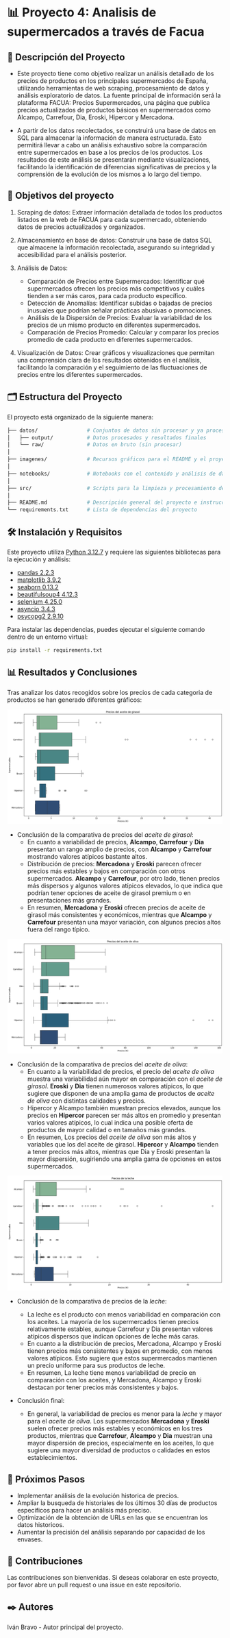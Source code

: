 # 📊 Proyecto 4: Analisis de supermercados a través de Facua

## 📖 Descripción del Proyecto

- Este proyecto tiene como objetivo realizar un análisis detallado de los precios de productos en los principales supermercados de España, utilizando herramientas de web scraping, procesamiento de datos y análisis exploratorio de datos. La fuente principal de información será la plataforma FACUA: Precios Supermercados, una página que publica precios actualizados de productos básicos en supermercados como Alcampo, Carrefour, Dia, Eroski, Hipercor y Mercadona.

- A partir de los datos recolectados, se construirá una base de datos en SQL para almacenar la información de manera estructurada. Esto permitirá llevar a cabo un análisis exhaustivo sobre la comparación entre supermercados en base a los precios de los productos. Los resultados de este análisis se presentarán mediante visualizaciones, facilitando la identificación de diferencias significativas de precios y la comprensión de la evolución de los mismos a lo largo del tiempo.

## 🎯 Objetivos del proyecto

1. Scraping de datos: Extraer información detallada de todos los productos listados en la web de FACUA para cada supermercado, obteniendo datos de precios actualizados y organizados.

2. Almacenamiento en base de datos: Construir una base de datos SQL que almacene la información recolectada, asegurando su integridad y accesibilidad para el análisis posterior.

3. Análisis de Datos:

    - Comparación de Precios entre Supermercados: Identificar qué supermercados ofrecen los precios más competitivos y cuáles tienden a ser más caros, para cada producto específico.
    - Detección de Anomalías: Identificar subidas o bajadas de precios inusuales que podrían señalar prácticas abusivas o promociones.
    - Análisis de la Dispersión de Precios: Evaluar la variabilidad de los precios de un mismo producto en diferentes supermercados.
    - Comparación de Precios Promedio: Calcular y comparar los precios promedio de cada producto en diferentes supermercados.

4. Visualización de Datos: Crear gráficos y visualizaciones que permitan una comprensión clara de los resultados obtenidos en el análisis, facilitando la comparación y el seguimiento de las fluctuaciones de precios entre los diferentes supermercados.

## 🗂️ Estructura del Proyecto

El proyecto está organizado de la siguiente manera:

```bash
├── datos/                # Conjuntos de datos sin procesar y ya procesados
│   ├── output/           # Datos procesados y resultados finales
│   └── raw/              # Datos en bruto (sin procesar)
│
├── imagenes/             # Recursos gráficos para el README y el proyecto
│
├── notebooks/            # Notebooks con el contenido y análisis de datos
│
├── src/                  # Scripts para la limpieza y procesamiento de datos
│
├── README.md             # Descripción general del proyecto e instrucciones
└── requirements.txt      # Lista de dependencias del proyecto
```

## 🛠️ Instalación y Requisitos

Este proyecto utiliza [Python 3.12.7](https://docs.python.org/3.12/) y requiere las siguientes bibliotecas para la ejecución y análisis:

- [pandas 2.2.3](https://pandas.pydata.org/docs/)
- [matplotlib 3.9.2](https://matplotlib.org/stable/index.html)
- [seaborn 0.13.2](https://seaborn.pydata.org/tutorial.html)
- [beautifulsoup4 4.12.3](https://www.crummy.com/software/BeautifulSoup/bs4/doc/)
- [selenium 4.25.0](https://www.selenium.dev/documentation/)
- [asyncio 3.4.3](https://docs.python.org/3.12/library/asyncio.html)
- [psycopg2 2.9.10](https://www.psycopg.org/docs/)

Para instalar las dependencias, puedes ejecutar el siguiente comando dentro de un entorno virtual:

```bash
pip install -r requirements.txt
```

## 📊 Resultados y Conclusiones

Tras analizar los datos recogidos sobre los precios de cada categoria de productos se han generado diferentes gráficos:

<img src="imagenes/precios_aceite_girasol.png" />


- Conclusión de la comparativa de precios del *aceite de girasol*:
    - En cuanto a variabilidad de precios, **Alcampo**, **Carrefour** y **Dia** presentan un rango amplio de precios, con **Alcampo** y **Carrefour** mostrando valores atípicos bastante altos.
    - Distribución de precios: **Mercadona** y **Eroski** parecen ofrecer precios más estables y bajos en comparación con otros supermercados. **Alcampo** y **Carrefour**, por otro lado, tienen precios más dispersos y algunos valores atípicos elevados, lo que indica que podrían tener opciones de aceite de girasol premium o en presentaciones más grandes.
    - En resumen, **Mercadona** y **Eroski** ofrecen precios de aceite de girasol más consistentes y económicos, mientras que **Alcampo** y **Carrefour** presentan una mayor variación, con algunos precios altos fuera del rango típico.

<img src="imagenes/precios_aceite_oliva.png" />


- Conclusión de la comparativa de precios del *aceite de oliva*:
    - En cuanto a la variabilidad de precios, el precio del *aceite de oliva* muestra una variabilidad aún mayor en comparación con el *aceite de girasol*.
    **Eroski** y **Dia** tienen numerosos valores atípicos, lo que sugiere que disponen de una amplia gama de productos de *aceite de oliva* con distintas calidades y precios.
    - Hipercor y Alcampo también muestran precios elevados, aunque los precios en **Hipercor** parecen ser más altos en promedio y presentan varios valores atípicos, lo cual indica una posible oferta de productos de mayor calidad o en tamaños más grandes.
    - En resumen, Los precios del *aceite de oliva* son más altos y variables que los del aceite de girasol. **Hipercor** y **Alcampo** tienden a tener precios más altos, mientras que Dia y Eroski presentan la mayor dispersión, sugiriendo una amplia gama de opciones en estos supermercados.


<img src="imagenes/precios_leche.png" />


- Conclusión de la comparativa de precios de la *leche*:
    - La leche es el producto con menos variabilidad en comparación con los aceites. La mayoría de los supermercados tienen precios relativamente estables, aunque Carrefour y Dia presentan valores atípicos dispersos que indican opciones de leche más caras.
    - En cuanto a la distribución de precios, Mercadona, Alcampo y Eroski tienen precios más consistentes y bajos en promedio, con menos valores atípicos. Esto sugiere que estos supermercados mantienen un precio uniforme para sus productos de leche.
    - En resumen, La leche tiene menos variabilidad de precio en comparación con los aceites, y Mercadona, Alcampo y Eroski destacan por tener precios más consistentes y bajos.

- Conclusión final:
    - En general, la variabilidad de precios es menor para la *leche* y mayor para el *aceite de oliva*.
    Los supermercados **Mercadona** y **Eroski** suelen ofrecer precios más estables y económicos en los tres productos, mientras que **Carrefour**, **Alcampo** y **Dia** muestran una mayor dispersión de precios, especialmente en los aceites, lo que sugiere una mayor diversidad de productos o calidades en estos establecimientos.


## 🔄 Próximos Pasos

- Implementar análisis de la evolución historica de precios.
- Ampliar la busqueda de historiales de los últimos 30 días de productos especificos para hacer un análisis más preciso.
- Optimización de la obtención de URLs en las que se encuentran los datos historicos.
- Aumentar la precisión del análisis separando por capacidad de los envases.

## 🤝 Contribuciones

Las contribuciones son bienvenidas. Si deseas colaborar en este proyecto, por favor abre un pull request o una issue en este repositorio.

## ✒️ Autores

Iván Bravo - Autor principal del proyecto.